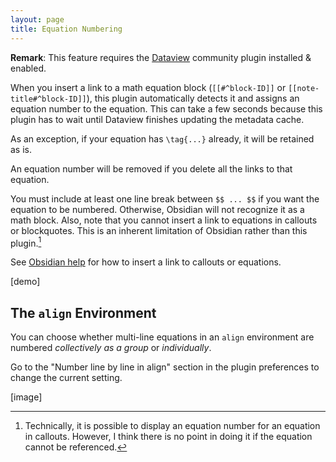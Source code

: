 ```yaml
---
layout: page
title: Equation Numbering
---
```


**Remark**: This feature requires the [Dataview](obsidian://show-plugin?id=dataview) community plugin installed & enabled.

When you insert a link to a math equation block (`[[#^block-ID]]` or `[[note-title#^block-ID]]`), this plugin automatically detects it and assigns an equation number to the equation. 
This can take a few seconds because this plugin has to wait until Dataview finishes updating the metadata cache.

As an exception, if your equation has `\tag{...}` already, it will be retained as is.

An equation number will be removed if you delete all the links to that equation.

You must include at least one line break between `$$ ... $$` if you want the equation to be numbered.
Otherwise, Obsidian will not recognize it as a math block.
Also, note that you cannot insert a link to equations in callouts or blockquotes. 
This is an inherent limitation of Obsidian rather than this plugin.[^1]

See [Obsidian help](https://help.obsidian.md/Linking+notes+and+files/Internal+links#Link+to+a+block+in+a+note) for how to insert a link to callouts or equations.

[^1]: Technically, it is possible to display an equation number for an equation in callouts. However, I think there is no point in doing it if the equation cannot be referenced.

[demo]

## The `align` Environment

You can choose whether multi-line equations in an `align` environment are numbered _collectively as a group_ or _individually_.

Go to the "Number line by line in align" section in the plugin preferences to change the current setting.

[image]
